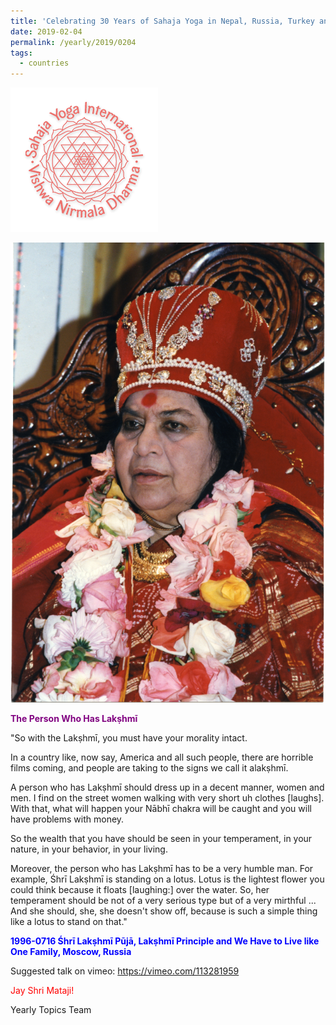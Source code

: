 ```yaml
---
title: 'Celebrating 30 Years of Sahaja Yoga in Nepal, Russia, Turkey and Ukraine, Post 3'
date: 2019-02-04
permalink: /yearly/2019/0204
tags:
  - countries
---
```


![PICTURE 9](/images/image9.png)

<div style="text-align: center"><img src="/images/image22.png" /></div>

<p style="color:purple; text-align:left;">
<b>The Person Who Has Lakṣhmī</b><br>
</p>

"So with the Lakṣhmī, you must have your morality intact. 

In a country like, now say, America and all such people, there are horrible films coming, and people are taking to the signs we call it alakṣhmī. 

A person who has Lakṣhmī should dress up in a decent manner, women and men. I find on the street women walking with very short uh clothes [laughs]. With that, what will happen your Nābhī chakra will be caught and you will have problems with money. 

So the wealth that you have should be seen in your temperament, in your nature, in your behavior, in your living. 

Moreover, the person who has Lakṣhmī has to be a very humble man. For example, Śhrī Lakṣhmī is standing on a lotus. Lotus is the lightest flower you could think because it floats [laughing:] over the water. So, her temperament should be not of a very serious type but of a very mirthful ... And she should, she, she doesn't show off, because is such a simple thing like a lotus to stand on that."
 
<p style="color:blue;">
<b>1996-0716 Śhrī Lakṣhmī Pūjā, Lakṣhmī Principle and We Have to Live like One Family, Moscow, Russia</b>
</p>

Suggested talk on vimeo: <a href="https://vimeo.com/113281959"> https://vimeo.com/113281959</a>

<p style="color:red;">Jay Shri Mataji!<br></p>

Yearly Topics Team